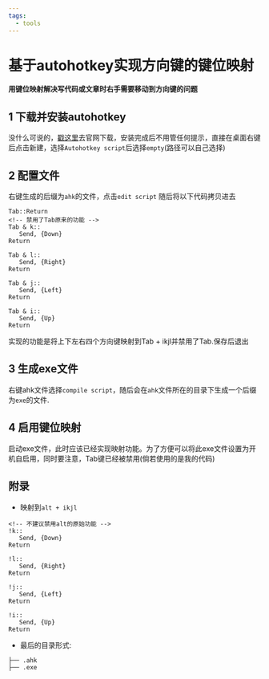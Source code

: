 ```yaml
---
tags:
  - tools
---
```

# 基于autohotkey实现方向键的键位映射

**用键位映射解决写代码或文章时右手需要移动到方向键的问题**

## 1 下载并安装autohotkey

没什么可说的，[戳这里](https://www.autohotkey.com/)去官网下载，安装完成后不用管任何提示，直接在桌面右键后点击新建，选择`Autohotkey script`后选择`empty`(路径可以自己选择)

## 2 配置文件

右键生成的后缀为`ahk`的文件，点击`edit script`
随后将以下代码拷贝进去

```
Tab::Return
<!-- 禁用了Tab原来的功能 -->
Tab & k::
   Send, {Down}
Return

Tab & l::
   Send, {Right}
Return

Tab & j::
   Send, {Left}
Return

Tab & i::
   Send, {Up}
Return
```
实现的功能是将上下左右四个方向键映射到Tab + ikjl并禁用了Tab.保存后退出

## 3 生成exe文件

右键ahk文件选择`compile script`，随后会在`ahk`文件所在的目录下生成一个后缀为`exe`的文件.

## 4 启用键位映射

启动exe文件，此时应该已经实现映射功能。为了方便可以将此exe文件设置为开机自启用，同时要注意，Tab键已经被禁用(倘若使用的是我的代码)

## 附录

- 映射到`alt + ikjl`

```
<!-- 不建议禁用alt的原始功能 -->
!k::
   Send, {Down}
Return

!l::
   Send, {Right}
Return

!j::
   Send, {Left}
Return

!i::
   Send, {Up}
Return
```

- 最后的目录形式:
```
├── .ahk                      
├── .exe 
```


